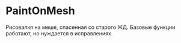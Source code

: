 # PaintOnMesh
Рисовалкя на меше, спасенная со старого ЖД. Базовые функции работают, но нуждается в исправлениях.
